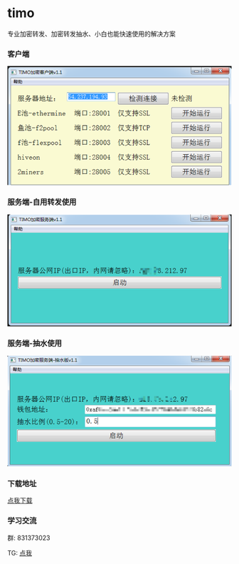 # timo
专业加密转发、加密转发抽水、小白也能快速使用的解决方案

### 客户端

![client](https://github.com/easyeth/timo/blob/main/client.png)

### 服务端-自用转发使用

![server](https://github.com/easyeth/timo/blob/main/server.png)

### 服务端-抽水使用

![server-fee](https://github.com/easyeth/timo/blob/main/server-fee.png)

### 下载地址

[点我下载](https://wwa.lanzoub.com/iYRNG01ffrhg)

### 学习交流

群: 831373023

TG: [点我](https://t.me/+5kmODZJEL_lkMzgx)